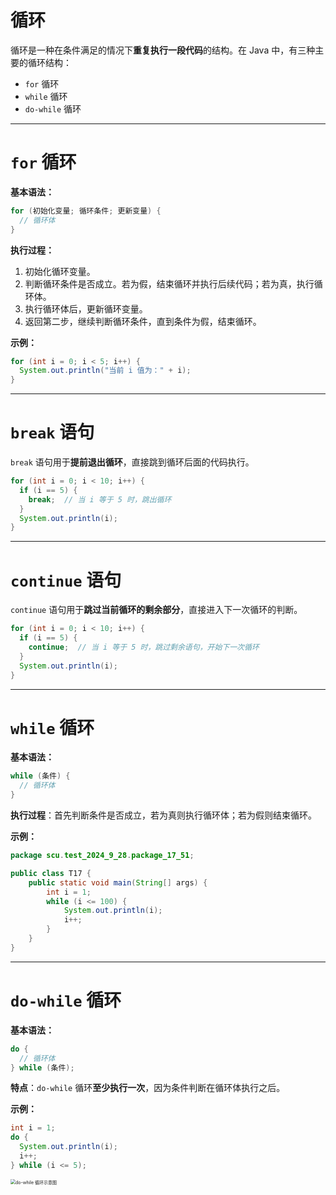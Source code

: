 # 循环

循环是一种在条件满足的情况下**重复执行一段代码**的结构。在 Java 中，有三种主要的循环结构：

- `for` 循环
- `while` 循环
- `do-while` 循环

---

# `for` 循环

**基本语法：**

```java
for (初始化变量; 循环条件; 更新变量) {
  // 循环体
}
```

**执行过程：**

1. 初始化循环变量。
2. 判断循环条件是否成立。若为假，结束循环并执行后续代码；若为真，执行循环体。
3. 执行循环体后，更新循环变量。
4. 返回第二步，继续判断循环条件，直到条件为假，结束循环。

**示例：**

```java
for (int i = 0; i < 5; i++) {
  System.out.println("当前 i 值为：" + i);
}
```

---

# `break` 语句

`break` 语句用于**提前退出循环**，直接跳到循环后面的代码执行。

```java
for (int i = 0; i < 10; i++) {
  if (i == 5) {
    break;  // 当 i 等于 5 时，跳出循环
  }
  System.out.println(i);
}
```

---

# `continue` 语句

`continue` 语句用于**跳过当前循环的剩余部分**，直接进入下一次循环的判断。

```java
for (int i = 0; i < 10; i++) {
  if (i == 5) {
    continue;  // 当 i 等于 5 时，跳过剩余语句，开始下一次循环
  }
  System.out.println(i);
}
```

---

# `while` 循环

**基本语法：**

```java
while (条件) {
  // 循环体
}
```

**执行过程**：首先判断条件是否成立，若为真则执行循环体；若为假则结束循环。

**示例：**

```java
package scu.test_2024_9_28.package_17_51;

public class T17 {
    public static void main(String[] args) {
        int i = 1;
        while (i <= 100) {
            System.out.println(i);
            i++;
        }
    }
}
```

---

# `do-while` 循环

**基本语法：**

```java
do {
  // 循环体
} while (条件);
```

**特点**：`do-while` 循环**至少执行一次**，因为条件判断在循环体执行之后。

**示例：**

```java
int i = 1;
do {
  System.out.println(i);
  i++;
} while (i <= 5);
```

<img src="https://leafalice-image.oss-cn-hangzhou.aliyuncs.com/img/image-20240928212833274.png" alt="do-while 循环示意图" style="zoom:50%;" />

